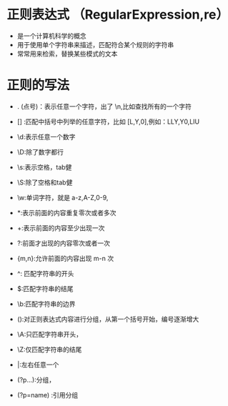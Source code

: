 # 正则表达式 （RegularExpression,re）

- 是一个计算机科学的概念
- 用于使用单个字符串来描述，匹配符合某个规则的字符串
- 常常用来检索，替换某些模式的文本


# 正则的写法
-  . (点号)：表示任意一个字符，出了 \n,比如查找所有的一个字符
- [] :匹配中括号中列举的任意字符，比如 [L,Y,0],例如：LLY,Y0,LIU
- \d:表示任意一个数字
- \D:除了数字都行
- \s:表示空格，tab健
- \S:除了空格和tab健

- \w:单词字符，就是 a-z,A-Z,0-9,
- *:表示前面的内容重复零次或者多次
- +:表示前面的内容至少出现一次
- ?:前面才出现的内容零次或者一次

- {m,n}:允许前面的内容出现 m-n 次
- ^: 匹配字符串的开头
- $:匹配字符串的结尾
- \b:匹配字符串的边界

- ():对正则表达式内容进行分组，从第一个括号开始，编号逐渐增大

- \A:只匹配字符串开头，
- \Z:仅匹配字符串的结尾
- |:左右任意一个
- (?p<name>...):分组，
- (?p=name) :引用分组
